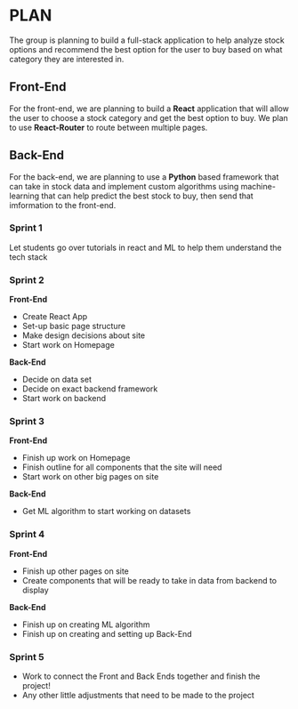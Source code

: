 # PLAN

The group is planning to build a full-stack application to help analyze stock options and recommend the best option for the user to buy based on what category they are interested in.

## Front-End

For the front-end, we are planning to build a **React** application that will allow the user to choose a stock category and get the best option to buy. We plan to use **React-Router** to route between multiple pages.

## Back-End

For the back-end, we are planning to use a **Python** based framework that can take in stock data and implement custom algorithms using machine-learning that can help predict the best stock to buy, then send that imformation to the front-end.


### Sprint 1

Let students go over tutorials in react and ML to help them understand the tech stack


### Sprint 2

**Front-End**
* Create React App
* Set-up basic page structure
* Make design decisions about site
* Start work on Homepage

**Back-End**
* Decide on data set
* Decide on exact backend framework
* Start work on backend


### Sprint 3

**Front-End**
* Finish up work on Homepage
* Finish outline for all components that the site will need
* Start work on other big pages on site

**Back-End**
* Get ML algorithm to start working on datasets


### Sprint 4

**Front-End**
* Finish up other pages on site
* Create components that will be ready to take in data from backend to display

**Back-End**
* Finish up on creating ML algorithm
* Finish up on creating and setting up Back-End

### Sprint 5

* Work to connect the Front and Back Ends together and finish the project!
* Any other little adjustments that need to be made to the project